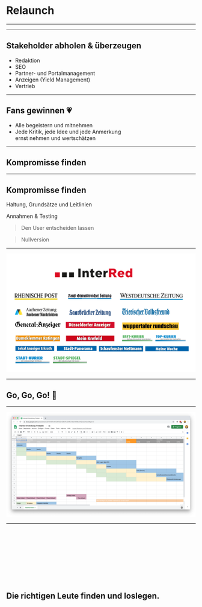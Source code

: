 <!-- .slide: data-background="assets/rainy-day.jpg" -->

# Relaunch 

---

<!-- .slide: data-background="assets/rainy-day-sketch-all.jpg" -->

---

## Stakeholder abholen & überzeugen

* Redaktion <!-- .element: class="fragment" -->
* SEO <!-- .element: class="fragment" -->
* Partner- und Portalmanagement <!-- .element: class="fragment" -->
* Anzeigen (Yield Management) <!-- .element: class="fragment" -->
* Vertrieb <!-- .element: class="fragment" -->

---

## Fans gewinnen 💗

* Alle begeistern und mitnehmen <!-- .element: class="fragment" -->
* Jede Kritik, jede Idee und jede Anmerkung<br> ernst nehmen und wertschätzen <!-- .element: class="fragment" -->

---

## Kompromisse finden

<!-- .slide: data-background="assets/workshops-background-greyscale.jpg" -->

---

## Kompromisse finden

Haltung, Grundsätze und Leitlinien

Annahmen & Testing

> Den User entscheiden lassen

> Nullversion

---

![Interred](assets/interred.png)
<!-- .slide: data-transition="fade" -->


---

## Go, Go, Go! 🏁

---

![Timetable](assets/timetable.png) <!-- .element: class="transparent" -->

---

<!-- .slide: data-background="assets/standup.jpg" -->

<br>
<br>
<br>
<br>
<br>
<br>
<br>
<br>

## Die richtigen Leute finden und loslegen.


